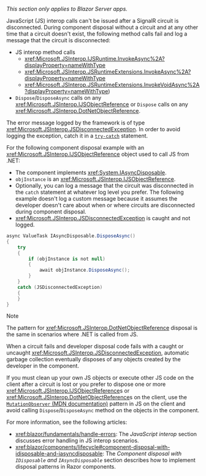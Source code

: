*This section only applies to Blazor Server apps.*

JavaScript (JS) interop calls can't be issued after a SignalR circuit is disconnected. During component disposal without a circuit and at any other time that a circuit doesn't exist, the following method calls fail and log a message that the circuit is disconnected:

* JS interop method calls
  * <xref:Microsoft.JSInterop.IJSRuntime.InvokeAsync%2A?displayProperty=nameWithType>
  * <xref:Microsoft.JSInterop.JSRuntimeExtensions.InvokeAsync%2A?displayProperty=nameWithType>
  * <xref:Microsoft.JSInterop.JSRuntimeExtensions.InvokeVoidAsync%2A?displayProperty=nameWithType>)
* `Dispose`/`DisposeAsync` calls on any <xref:Microsoft.JSInterop.IJSObjectReference> or `Dispose` calls on any <xref:Microsoft.JSInterop.DotNetObjectReference>.

The error message logged by the framework is of type <xref:Microsoft.JSInterop.JSDisconnectedException>. In order to avoid logging the exception, catch it in a [`try-catch`](/dotnet/csharp/language-reference/keywords/try-catch) statement.

For the following component disposal example with an <xref:Microsoft.JSInterop.IJSObjectReference> object used to call JS from .NET:

* The component implements <xref:System.IAsyncDisposable>.
* `objInstance` is an <xref:Microsoft.JSInterop.IJSObjectReference>.
* Optionally, you can log a message that the circuit was disconnected in the `catch` statement at whatever log level you prefer. The following example doesn't log a custom message because it assumes the developer doesn't care about when or where circuits are disconnected during component disposal.
* <xref:Microsoft.JSInterop.JSDisconnectedException> is caught and not logged.

```csharp
async ValueTask IAsyncDisposable.DisposeAsync()
{
    try
    {
        if (objInstance is not null)
        {
            await objInstance.DisposeAsync();
        }
    }
    catch (JSDisconnectedException)
    {
    }
}
```

> [!NOTE]
> The pattern for <xref:Microsoft.JSInterop.DotNetObjectReference> disposal is the same in scenarios where .NET is called from JS.
>
> When a circuit fails and developer disposal code fails with a caught or uncaught <xref:Microsoft.JSInterop.JSDisconnectedException>, automatic garbage collection eventually disposes of any objects created by the developer in the component.

If you must clean up your own JS objects or execute other JS code on the client after a circuit is lost or you prefer to dispose one or more <xref:Microsoft.JSInterop.IJSObjectReference>s or <xref:Microsoft.JSInterop.DotNetObjectReference>s on the client, use the [`MutationObserver` (MDN documentation)](https://developer.mozilla.org/docs/Web/API/MutationObserver) pattern in JS on the client and avoid calling `Dispose`/`DisposeAsync` method on the objects in the component.

For more information, see the following articles:

* <xref:blazor/fundamentals/handle-errors>: The *JavaScript interop* section discusses error handling in JS interop scenarios. <!-- AUTHOR NOTE: The JavaScript interop section isn't linked because the section title changed across versions of the doc. Prior to 6.0, the section appears twice, once for Blazor Server and once for Blazor WebAssembly, each with the hosting model name in the section name. -->
* <xref:blazor/components/lifecycle#component-disposal-with-idisposable-and-iasyncdisposable>: The *Component disposal with `IDisposable` and `IAsyncDisposable`* section describes how to implement disposal patterns in Razor components.
